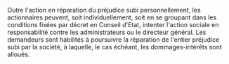 Outre l'action en réparation du préjudice subi personnellement, les actionnaires peuvent, soit individuellement, soit en se groupant dans les conditions fixées par décret en Conseil d'Etat, intenter l'action sociale en responsabilité contre les administrateurs ou le directeur général. Les demandeurs sont habilités à poursuivre la réparation de l'entier préjudice subi par la société, à laquelle, le cas échéant, les dommages-intérêts sont alloués.

